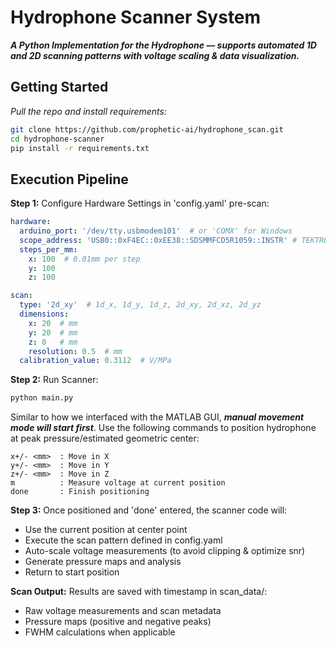 # Hydrophone Scanner System
_**A Python Implementation for the Hydrophone — supports automated 1D and 2D scanning patterns with voltage scaling & data visualization.**_

## Getting Started

_Pull the repo and install requirements:_
```bash
git clone https://github.com/prophetic-ai/hydrophone_scan.git
cd hydrophone-scanner
pip install -r requirements.txt
```

## Execution Pipeline

**Step 1:** Configure Hardware Settings in 'config.yaml' pre-scan:

```yaml
hardware:
  arduino_port: '/dev/tty.usbmodem101'  # or 'COMX' for Windows
  scope_address: 'USB0::0xF4EC::0xEE38::SDSMMFCD5R1059::INSTR' # TEKTRONIX AND SIGLENT SUPPORT
  steps_per_mm:
    x: 100  # 0.01mm per step
    y: 100
    z: 100

scan:
  type: '2d_xy'  # 1d_x, 1d_y, 1d_z, 2d_xy, 2d_xz, 2d_yz
  dimensions:
    x: 20  # mm
    y: 20  # mm 
    z: 0   # mm
    resolution: 0.5  # mm
  calibration_value: 0.3112  # V/MPa
```

**Step 2:** Run Scanner:

```python
python main.py
```

Similar to how we interfaced with the MATLAB GUI, _**manual movement mode will start first**_. Use the following commands to position hydrophone at peak pressure/estimated geometric center:
```
x+/- <mm>  : Move in X
y+/- <mm>  : Move in Y  
z+/- <mm>  : Move in Z
m          : Measure voltage at current position
done       : Finish positioning
```

**Step 3:** Once positioned and 'done' entered, the scanner code will:
- Use the current position at center point
- Execute the scan pattern defined in config.yaml
- Auto-scale voltage measurements (to avoid clipping & optimize snr)
- Generate pressure maps and analysis
- Return to start position


**Scan Output:**
Results are saved with timestamp in scan_data/:

- Raw voltage measurements and scan metadata
- Pressure maps (positive and negative peaks)
- FWHM calculations when applicable

